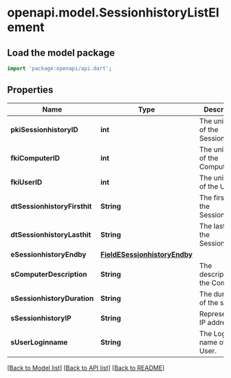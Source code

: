 # openapi.model.SessionhistoryListElement

## Load the model package
```dart
import 'package:openapi/api.dart';
```

## Properties
Name | Type | Description | Notes
------------ | ------------- | ------------- | -------------
**pkiSessionhistoryID** | **int** | The unique ID of the Sessionhistory | 
**fkiComputerID** | **int** | The unique ID of the Computer | [optional] 
**fkiUserID** | **int** | The unique ID of the User | [optional] 
**dtSessionhistoryFirsthit** | **String** | The first hit of the Sessionhistory | 
**dtSessionhistoryLasthit** | **String** | The last hit of the Sessionhistory | 
**eSessionhistoryEndby** | [**FieldESessionhistoryEndby**](FieldESessionhistoryEndby.md) |  | 
**sComputerDescription** | **String** | The description of the Computer | [optional] 
**sSessionhistoryDuration** | **String** | The duration of the session | 
**sSessionhistoryIP** | **String** | Represent an IP address. | 
**sUserLoginname** | **String** | The Login name of the User. | [optional] 

[[Back to Model list]](../README.md#documentation-for-models) [[Back to API list]](../README.md#documentation-for-api-endpoints) [[Back to README]](../README.md)


